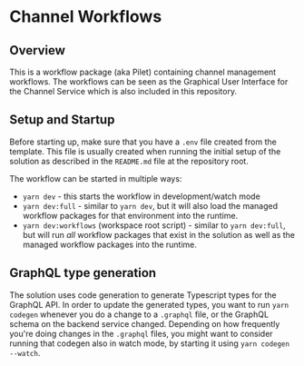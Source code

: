 # Channel Workflows

## Overview

This is a workflow package (aka Pilet) containing channel management workflows.
The workflows can be seen as the Graphical User Interface for the Channel
Service which is also included in this repository.

## Setup and Startup

Before starting up, make sure that you have a `.env` file created from the
template. This file is usually created when running the initial setup of the
solution as described in the `README.md` file at the repository root.

The workflow can be started in multiple ways:

- `yarn dev` - this starts the workflow in development/watch mode
- `yarn dev:full` - similar to `yarn dev`, but it will also load the managed
  workflow packages for that environment into the runtime.
- `yarn dev:workflows` (workspace root script) - similar to `yarn dev:full`, but
  will run _all_ workflow packages that exist in the solution as well as the
  managed workflow packages into the runtime.

## GraphQL type generation

The solution uses code generation to generate Typescript types for the GraphQL
API. In order to update the generated types, you want to run `yarn codegen`
whenever you do a change to a `.graphql` file, or the GraphQL schema on the
backend service changed. Depending on how frequently you're doing changes in the
`.graphql` files, you might want to consider running that codegen also in watch
mode, by starting it using `yarn codegen --watch`.

